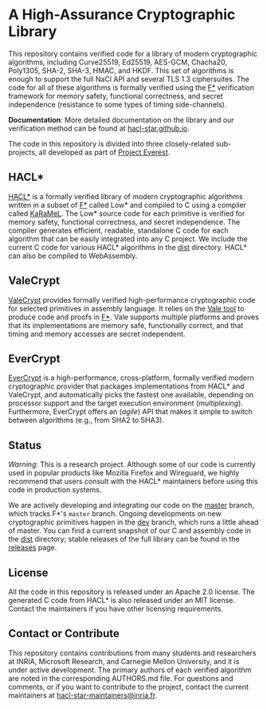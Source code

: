 # A High-Assurance Cryptographic Library

This repository contains verified code for a library of modern
cryptographic algorithms, including Curve25519, Ed25519, AES-GCM,
Chacha20, Poly1305, SHA-2, SHA-3, HMAC, and HKDF. This set of algorithms
is enough to support the full NaCl API and several TLS 1.3 ciphersuites.
The code for all of these algorithms is formally verified using the
[F\*](https://fstarlang.github.io/) verification framework for memory
safety, functional correctness, and secret independence (resistance to
some types of timing side-channels).

**Documentation**: More detailed documentation on the library and our verification method
can be found at [hacl-star.github.io](https://hacl-star.github.io).

The code in this repository is divided into three closely-related sub-projects,
all developed as part of [Project Everest](https://project-everest.github.io/).

## HACL\*

[HACL\*](code/) is a formally verified library
of modern cryptographic algorithms written in a subset of
[F\*](https://fstarlang.github.io) called Low\* and compiled to C
using a compiler called
[KaRaMeL](https://github.com/FStarLang/karamel). The Low\* source code
for each primitive is verified for memory safety, functional
correctness, and secret independence. The compiler generates
efficient, readable, standalone C code for each algorithm that
can be easily integrated into any C project.  We include the current C code for various HACL\*
algorithms in the [dist](dist/) directory. HACL\* can also be compiled to WebAssembly.

## ValeCrypt

[ValeCrypt](vale/) provides formally verified high-performance
cryptographic code for selected primitives in assembly language. It relies on the
[Vale tool](https://github.com/project-everest/vale) to produce
code and proofs in [F\*](https://github.com/FStarLang/FStar). Vale supports
multiple platforms and proves that its implementations are memory safe,
functionally correct, and that timing and memory accesses are secret
independent.

## EverCrypt

[EverCrypt](providers/evercrypt/) is a high-performance, cross-platform, formally
verified modern cryptographic provider that packages implementations from
HACL\* and ValeCrypt, and automatically picks the fastest one available,
depending on processor support and the target execution environment
(*multiplexing*). Furthermore, EverCrypt offers an (*agile*) API that makes it
simple to switch between algorithms (e.g., from SHA2 to SHA3).

## Status

*Warning*: This is a research project. Although some of our code is currently used in popular products like Mozilla Firefox and Wireguard,
we highly recommend that users consult with the HACL\* maintainers before using this code in production systems.

We are actively developing and integrating our code on the
[master](https://github.com/project-everest/hacl-star/tree/master/)
branch, which tracks F\*'s `master` branch. Ongoing developments on new
cryptographic primitives happen in the [dev](https://github.com/project-everest/hacl-star/tree/dev/)
branch, which runs a little ahead of master. You can find a current snapshot
of our C and assembly code in the [dist](dist/) directory; stable releases of the full library
can be found in the [releases](https://github.com/project-everest/hacl-star/releases) page.

## License

All the code in this repository is released under an Apache 2.0 license.
The generated C code from HACL\* is also released under an MIT license.
Contact the maintainers if you have other licensing requirements.

## Contact or Contribute

This repository contains contributions from many students and researchers at INRIA, Microsoft Research, and Carnegie Mellon University,
and it is under active development. The primary authors of each verified algorithm are noted in the corresponding AUTHORS.md file.
For questions and comments, or if you want to contribute to the project, contact the current maintainers at hacl-star-maintainers@inria.fr.

